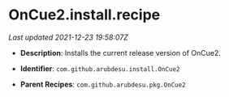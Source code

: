 # OnCue2.install.recipe

_Last updated 2021-12-23 19:58:07Z_

- **Description**: Installs the current release version of OnCue2.

- **Identifier**: `com.github.arubdesu.install.OnCue2`

- **Parent Recipes**: `com.github.arubdesu.pkg.OnCue2`